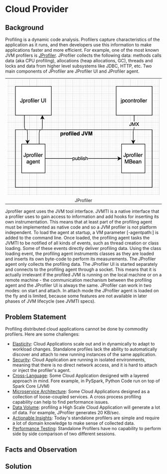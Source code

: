 # Cloud Provider 

## Background
Profiling is a dynamic code analysis. Profilers capture characteristics of the application as it runs, and then developers use this information to make applications faster and more efficient. For example, one of the most known JVM profilers is [JProfiler](https://www.ej-technologies.com/resources/jprofiler/help/doc/JProfiler.pdf). JProfiler collects the following data: methods calls data (aka CPU profiling), allocations (heap allocations, GC), threads and locks and data from higher level subsystems like JDBC, HTTP, etc. Two main components of JProfiler are JProfiler UI and JProfiler agent.

<table width="256px">
  <tr>
    <td><img src="./images/jprofiler.png"/></td>
  </tr>
  <tr><td align="center">JProfiler</td></tr>
</table>  

Jprofiler agent uses the JVM tool interface. JVMTI is a native interface that a profiler uses to gain access to information and add hooks for inserting its own instrumentation. This means that at least part of the profiling agent must be implemented as native code and so a JVM profiler is not platform independent. To load the agent at startup, a VM parameter [-agentpath:] is added to the command line. Once loaded, the profiling agent tasks the JVMTI to be notified of all kinds of events, such as thread creation or class loading. Some of these events directly deliver profiling data. Using the class loading event, the profiling agent instruments classes as they are loaded and inserts its own byte-code to perform its measurements. The JProfiler agent only collects the profiling data. The JProfiler UI is started separately and connects to the profiling agent through a socket. This means that it is actually irrelevant if the profiled JVM is running on the local machine or on a remote machine - the communication mechanism between the profiling agent and the JProfiler UI is always the same. JProfiler can work in two modes: on start and attach. In attach mode the JProfiler agent is loaded on the fly and is limited, because some features are not available in later phases of JVM lifecycle (see JVMTI specs).

## Problem Statement
Profiling distributed cloud applications cannot be done by commodity profilers. Here are some challenges:
- [Elasticity](https://en.wikipedia.org/wiki/Elasticity_(cloud_computing)): Cloud Applications scale out and in dynamically to adapt to workload changes. Standalone profiles lack the ability to automatically discover and attach to new running instances of the same application.
- [Security](https://www.crowdstrike.com/cybersecurity-101/cloud-security/): Cloud Application are running in isolated environments, meaning that there is no direct network access, and it is hard to attach or inject the profiler's agent.
- [Cross-Language](https://damientseng.com/spark/2017/11/20/pyspark-udf-a-cross-language-approach.html): Some Cloud Application designed with a layered approach in mind. Fore example, in PySpark, Python Code run on top of Spark Core (JVM)
- [Microservice Architecture](https://en.wikipedia.org/wiki/Microservices): Some Cloud Applications designed as a collection of loose-coupled services. A cross process profiling capability can help to find performance issues. 
- [Data Volume](https://en.wikipedia.org/wiki/Big_data): profiling a High Scale Cloud Application will generate a lot of data. For example, JProfiler generates 20 KB/sec.
- [Actionable Insights](https://en.wikipedia.org/wiki/Recommender_system): Today's standalone profilers are simple and require a lot of domain knowledge to make sense of collected data.
- [Performance Testing](https://en.wikipedia.org/wiki/Software_performance_testing): Standalone Profilers have no capability to perform side by side comparison of two different sessions.   

## Facts and Observation

## Solution
